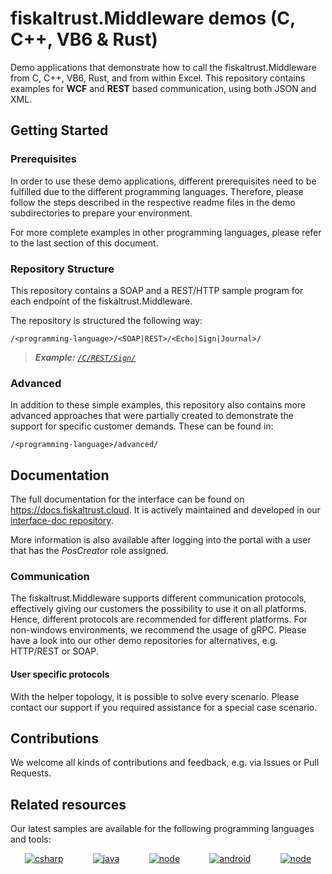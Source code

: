 # fiskaltrust.Middleware demos (C, C++, VB6 & Rust)
Demo applications that demonstrate how to call the fiskaltrust.Middleware from C, C++, VB6, Rust, and from within Excel. This repository contains examples for **WCF** and **REST** based communication, using both JSON and XML.


## Getting Started

### Prerequisites
In order to use these demo applications, different prerequisites need to be fulfilled due to the different programming languages. Therefore, please follow the steps described in the respective readme files in the demo subdirectories to prepare your environment.

For more complete examples in other programming languages, please refer to the last section of this document.

### Repository Structure
This repository contains a SOAP and a REST/HTTP sample program for each endpoint of the fiskaltrust.Middleware. 

The repository is structured the following way: 
```
/<programming-language>/<SOAP|REST>/<Echo|Sign|Journal>/
```

> _**Example:** [`/C/REST/Sign/`](/C/REST/Sign)_

### Advanced
In addition to these simple examples, this repository also contains more advanced approaches that were partially created to demonstrate the support for specific customer demands. These can be found in:
```
/<programming-language>/advanced/
```


## Documentation
The full documentation for the interface can be found on https://docs.fiskaltrust.cloud. It is actively maintained and developed in our [interface-doc repository](https://github.com/fiskaltrust/interface-doc). 

More information is also available after logging into the portal with a user that has the _PosCreator_ role assigned.

### Communication
The fiskaltrust.Middleware supports different communication protocols, effectively giving our customers the possibility to use it on all platforms. Hence, different protocols are recommended for different platforms. For non-windows environments, we recommend the usage of gRPC. Please have a look into our other demo repositories for alternatives, e.g. HTTP/REST or SOAP.

#### User specific protocols
With the helper topology, it is possible to solve every scenario. Please contact our support if you required assistance for a special case scenario.

## Contributions
We welcome all kinds of contributions and feedback, e.g. via Issues or Pull Requests. 

## Related resources
Our latest samples are available for the following programming languages and tools:
<p align="center">
  <a href="https://github.com/fiskaltrust/middleware-demo-dotnet"><img src="https://upload.wikimedia.org/wikipedia/commons/thumb/7/7a/C_Sharp_logo.svg/100px-C_Sharp_logo.svg.png" alt="csharp"></a>&nbsp;&nbsp;&nbsp;&nbsp;&nbsp;&nbsp;&nbsp;&nbsp;&nbsp;&nbsp;&nbsp;
  <a href="https://github.com/fiskaltrust/middleware-demo-java"><img src="https://upload.wikimedia.org/wikiversity/de/thumb/b/b8/Java_cup.svg/100px-Java_cup.svg.png" alt="java"></a>&nbsp;&nbsp;&nbsp;&nbsp;&nbsp;&nbsp;&nbsp;&nbsp;&nbsp;&nbsp;&nbsp;
  <a href="https://github.com/fiskaltrust/middleware-demo-node"><img src="https://upload.wikimedia.org/wikipedia/commons/thumb/d/d9/Node.js_logo.svg/100px-Node.js_logo.svg.png" alt="node"></a>&nbsp;&nbsp;&nbsp;&nbsp;&nbsp;&nbsp;&nbsp;&nbsp;&nbsp;&nbsp;&nbsp;
  <a href="https://github.com/fiskaltrust/middleware-demo-android"><img src="https://upload.wikimedia.org/wikipedia/commons/thumb/d/d7/Android_robot.svg/100px-Android_robot.svg.png" alt="android"></a>&nbsp;&nbsp;&nbsp;&nbsp;&nbsp;&nbsp;&nbsp;&nbsp;&nbsp;&nbsp;&nbsp;
  <a href="https://github.com/fiskaltrust/middleware-demo-postman"><img src="https://avatars3.githubusercontent.com/u/10251060?s=100&v=4" alt="node"></a>
</p>
